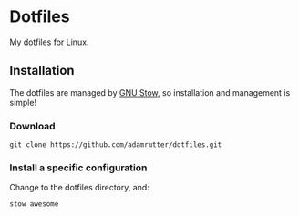 # Dotfiles

My dotfiles for Linux.

## Installation

The dotfiles are managed by [GNU Stow](https://www.gnu.org/software/stow/), so installation and management is simple!

### Download

`git clone https://github.com/adamrutter/dotfiles.git`

### Install a specific configuration

Change to the dotfiles directory, and:

`stow awesome`
